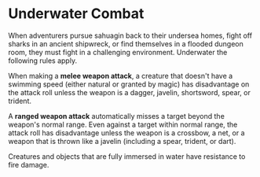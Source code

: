 # Underwater Combat

When adventurers pursue sahuagin back to their undersea homes, fight off
sharks in an ancient shipwreck, or find themselves in a flooded dungeon
room, they must fight in a challenging environment. Underwater the
following rules apply.

When making a **melee weapon attack**, a creature that doesn't have a
swimming speed (either natural or granted by magic) has disadvantage on
the attack roll unless the weapon is a dagger, javelin, shortsword,
spear, or trident.

A **ranged weapon attack** automatically misses a target beyond the
weapon's normal range. Even against a target within normal range, the
attack roll has disadvantage unless the weapon is a crossbow, a net, or
a weapon that is thrown like a javelin (including a spear, trident, or
dart).

Creatures and objects that are fully immersed in water have resistance
to fire damage.
